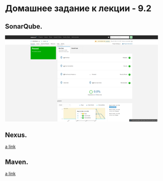 # Домашнее задание к лекции - 9.2

## SonarQube.

![alt text](screenshots/sonarqube.png "SonarQube")

## Nexus.

[a link](https://github.com/kokobops/devops-netology/blob/main/maven-metadata.xml)

## Maven.

[a link](https://github.com/kokobops/devops-netology/blob/main/pom.xml)